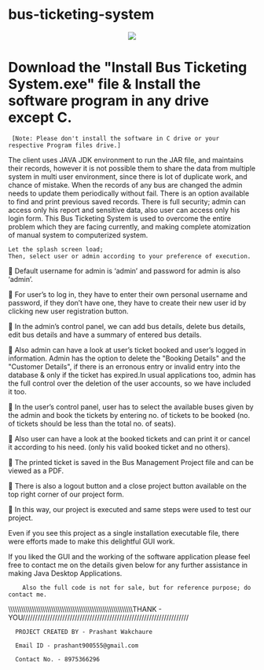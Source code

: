 # bus-ticketing-system   

<p align="center">
  <img src="https://user-images.githubusercontent.com/47216809/52518338-4dd04e80-2c6f-11e9-9a82-634e9e9699d5.png">
</p>

# Download the "Install Bus Ticketing System.exe" file & Install the software program in any drive except C. 
     [Note: Please don't install the software in C drive or your respective Program files drive.]  

The client uses JAVA JDK environment to run the JAR file, and maintains their records, however it is not possible them to share the data from multiple system in multi user environment, since there is lot of duplicate work, and chance of mistake. When the records of any bus are changed the admin needs to update them periodically without fail. There is an option available to find and print previous saved records. There is full security; admin can access only his report and sensitive data, also user can access only his login form. This Bus Ticketing System is used to overcome the entire problem which they are facing currently, and making complete atomization of manual system to computerized system.

    Let the splash screen load;
    Then, select user or admin according to your preference of execution.
    
	Default username for admin is ‘admin’ and password for admin is also ‘admin’.

	For user’s to log in, they have to enter their own personal username and password, if they don’t have one, they have to create their new user id by clicking new user registration button.

	In the admin’s control panel, we can add bus details, delete bus details, edit bus details and have a summary of entered bus details.

	Also admin can have a look at user’s ticket booked and user’s logged in information. Admin has the option to delete the "Booking Details" and the "Customer Details", if there is an erronous entry or invalid entry into the database & only if the ticket has expired.In usual applications too, admin has the full control over the deletion of the user accounts, so we have included it too.

	In the user’s control panel, user has to select the available buses given by the admin and book the tickets by entering no. of tickets to be booked (no. of tickets should be less than the total no. of seats).

	Also user can have a look at the booked tickets and can print it or cancel it according to his need. (only his valid booked ticket and no others).

	The printed ticket is saved in the Bus Management Project file and can be viewed as a PDF.

	There is also a logout button and a close project button available on the top right corner of our project form.

	In this way, our project is executed and same steps were used to test our project.

Even if you see this project as a single installation executable file, there were efforts made to make this delightful GUI work.

If you liked the GUI and the working of the software application please feel free to contact me on the details given below for any further assistance in making Java Desktop Applications.
      
        Also the full code is not for sale, but for reference purpose; do contact me.

\\\\\\\\\\\\\\\\\\\\\\\\\\\\\\\\\\\\\\\\\\\\\\\\\\\\\\\\\\\\\\\\\\\\\\\\\\\\\\\\\\\\\\\\\\\\\\\\\\\\\\\\\\\\\\\\\\\\THANK - YOU///////////////////////////////////////////////////////////////////

      PROJECT CREATED BY - Prashant Wakchaure

      Email ID - prashant900555@gmail.com
          
      Contact No. - 8975366296
